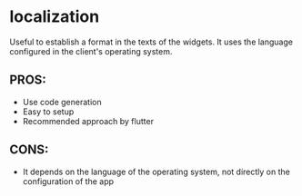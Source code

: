 # localization

Useful to establish a format in the texts of the widgets. It uses the language configured in the client's operating system.

## PROS:

* Use code generation
* Easy to setup
* Recommended approach by flutter

## CONS:

* It depends on the language of the operating system, not directly on the configuration of the app